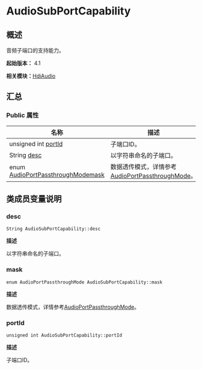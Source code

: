 # AudioSubPortCapability


## 概述

音频子端口的支持能力。

**起始版本：** 4.1

**相关模块：**[HdiAudio](_hdi_audio_v20.md)


## 汇总


### Public 属性

| 名称 | 描述 | 
| -------- | -------- |
| unsigned int [portId](#portid) | 子端口ID。  | 
| String [desc](#desc) | 以字符串命名的子端口。  | 
| enum [AudioPortPassthroughMode](_hdi_audio_v20.md#audioportpassthroughmode)[mask](#mask) | 数据透传模式，详情参考[AudioPortPassthroughMode](_hdi_audio_v20.md#audioportpassthroughmode)。  | 


## 类成员变量说明


### desc

```
String AudioSubPortCapability::desc
```
**描述**

以字符串命名的子端口。


### mask

```
enum AudioPortPassthroughMode AudioSubPortCapability::mask
```
**描述**

数据透传模式，详情参考[AudioPortPassthroughMode](_hdi_audio_v20.md#audioportpassthroughmode)。


### portId

```
unsigned int AudioSubPortCapability::portId
```
**描述**

子端口ID。
